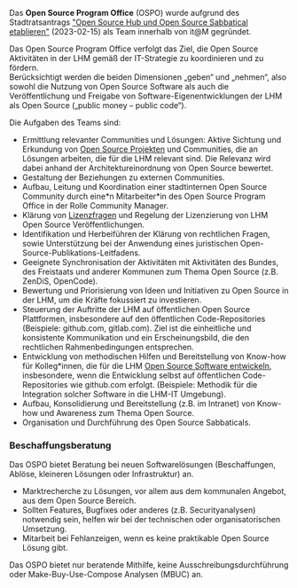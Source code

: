 Das **Open Source Program Office** (OSPO) wurde aufgrund des Stadtratsantrags ["Open Source Hub und Open Source Sabbatical etablieren"](https://risi.muenchen.de/risi/sitzungsvorlage/detail/7532900) (2023-02-15) als Team innerhalb von it@M gegründet.

Das Open Source Program Office verfolgt das Ziel, die Open Source Aktivitäten in der LHM gemäß der IT-Strategie zu koordinieren und zu fördern.  
Berücksichtigt werden die beiden Dimensionen „geben“ und „nehmen“, also sowohl die Nutzung von Open Source Software als auch die Veröffentlichung und Freigabe von Software-Eigenentwicklungen der LHM als Open Source („public money – public code“).

Die Aufgaben des Teams sind:

- Ermittlung relevanter Communities und Lösungen: Aktive Sichtung und Erkundung von [Open Source Projekten](./use) und Communities, die an Lösungen arbeiten, die für die LHM relevant sind. Die Relevanz wird dabei anhand der Architektureinordnung von Open Source bewertet.
- Gestaltung der Beziehungen zu externen Communities.
- Aufbau, Leitung und Koordination einer stadtinternen Open Source Community durch eine\*n Mitarbeiter\*in des Open Source Program Office in der Rolle Community Manager.
- Klärung von [Lizenzfragen](./licenses) und Regelung der Lizenzierung von LHM Open Source Veröffentlichungen.
- Identifikation und Herbeiführen der Klärung von rechtlichen Fragen, sowie Unterstützung bei der Anwendung eines juristischen Open-Source-Publikations-Leitfadens.
- Geeignete Synchronisation der Aktivitäten mit Aktivitäten des Bundes, des Freistaats und anderer Kommunen zum Thema Open Source (z.B. ZenDiS, OpenCode).
- Bewertung und Priorisierung von Ideen und Initiativen zu Open Source in der LHM, um die Kräfte fokussiert zu investieren.
- Steuerung der Auftritte der LHM auf öffentlichen Open Source Plattformen, insbesondere auf den öffentlichen Code-Repositories (Beispiele: github.com, gitlab.com). Ziel ist die einheitliche und konsistente Kommunikation und ein Erscheinungsbild, die den rechtlichen Rahmenbedingungen entsprechen.
- Entwicklung von methodischen Hilfen und Bereitstellung von Know-how für Kolleg\*innen, die für die LHM [Open Source Software entwickeln](./use), insbesondere, wenn die Entwicklung selbst auf öffentlichen Code-Repositories wie github.com erfolgt. (Beispiele: Methodik für die Integration solcher Software in die LHM-IT Umgebung).
- Aufbau, Konsolidierung und Bereitstellung (z.B. im Intranet) von Know-how und Awareness zum Thema Open Source.
- Organisation und Durchführung des Open Source Sabbaticals.

### Beschaffungsberatung

Das OSPO bietet Beratung bei neuen Softwarelösungen (Beschaffungen, Ablöse, kleineren Lösungen oder Infrastruktur) an.

- Marktrecherche zu Lösungen, vor allem aus dem kommunalen Angebot, aus dem Open Source Bereich.
- Sollten Features, Bugfixes oder anderes (z.B. Securityanalysen) notwendig sein, helfen wir bei der technischen oder organisatorischen Umsetzung.
- Mitarbeit bei Fehlanzeigen, wenn es keine praktikable Open Source Lösung gibt.

Das OSPO bietet nur beratende Mithilfe, keine Ausschreibungsdurchführung oder Make-Buy-Use-Compose Analysen (MBUC) an.
